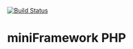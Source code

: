 [![Build Status](https://travis-ci.org/augustoberwaldt/miniFramework.svg?branch=master)](http://travis-ci.org/augustoberwaldt/miniFramework) 


# miniFramework PHP



